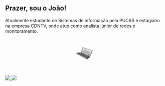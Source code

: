 ## Prazer, sou o João!

<p>Atualmente estudante de Sistemas de informação pela PUCRS e estagiário na empresa CDNTV, onde atuo como analista júnior de redes e monitoramento.</p>
<br>
<div align="center">
<img height=50 src="https://github.com/Lichston/Lichston/blob/main/imagens/internet-webcore.gif?raw=true" alt="internet-webcore" align="center">
 </div>
  <br>
</a>

<br>
<br>
<a href="https://github.com/anuraghazra/github-readme-stats">
  <img height=200 align="bottom" src="https://github-readme-stats.vercel.app/api?username=Lichston&show_icons=true&theme=tokyonight&locale=pt-br" />
</a>
<a href="https://github.com/anuraghazra/convoychat">
  <img height=200 align="" src="https://github-readme-stats.vercel.app/api/top-langs?username=Lichston&layout=donut&langs_count=8&card_width=320&theme=tokyonight&locale=pt-br" />
</a>

